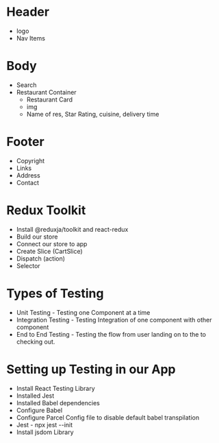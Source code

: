 # Header
 - logo
 - Nav Items

# Body
 - Search
 - Restaurant Container
    - Restaurant Card
     - img
     - Name of res,  Star Rating, cuisine, delivery time

# Footer
 - Copyright
 - Links
 - Address
 - Contact

# Redux Toolkit
- Install @reduxja/toolkit and react-redux
- Build our store
- Connect our store to app
- Create Slice (CartSlice) 
- Dispatch (action)
- Selector


# Types of Testing
 - Unit Testing - Testing one Component at a time
 - Integration Testing - Testing Integration of one component with other component
 - End to End Testing - Testing the flow from user landing on to the to checking out.

 # Setting up Testing in our App
 - Install React Testing Library
 - Installed Jest
 - Installed Babel dependencies
 - Configure Babel
 - Configure Parcel Config file to disable default babel transpilation
 - Jest - npx jest --init
 - Install jsdom Library